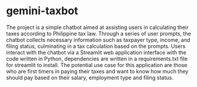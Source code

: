 # gemini-taxbot
The project is a simple chatbot aimed at assisting users in calculating their taxes according to Philippine tax law. 
Through a series of user prompts, the chatbot collects necessary information such as taxpayer type, income, and filing status, culminating in a tax calculation based on the prompts. Users interact with the chatbot via a Streamlit web application interface with the code written in Python, dependencies are written in a requirements.txt file for streamlit to install. The potential use case for this application are those who are first timers in paying their taxes and want to know how much they should pay based on their salary, employment type and filing status.
